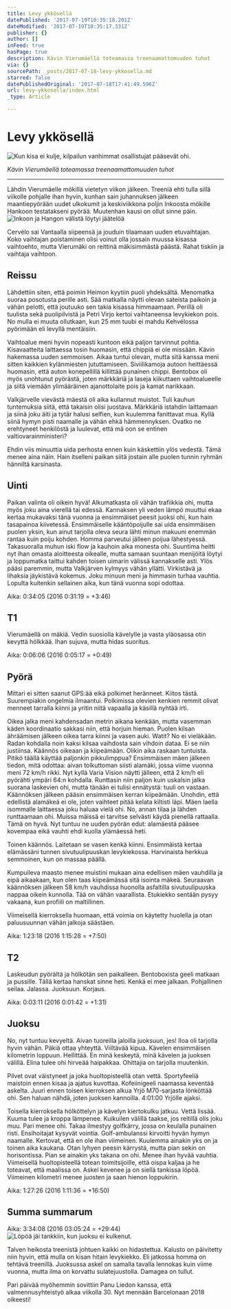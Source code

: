 ```yaml
---
title: Levy ykkösellä
datePublished: '2017-07-19T10:35:18.201Z'
dateModified: '2017-07-19T10:35:17.331Z'
publisher: {}
author: []
inFeed: true
hasPage: true
description: Kävin Vierumäellä toteamassa treenaamattomuuden tuhot
via: {}
sourcePath: _posts/2017-07-18-levy-ykkosella.md
starred: false
datePublishedOriginal: '2017-07-18T17:41:49.596Z'
url: levy-ykkosella/index.html
_type: Article

---
```

# Levy ykkösellä
![Kun kisa ei kulje, kilpailun vanhimmat osallistujat pääsevät ohi.](https://the-grid-user-content.s3-us-west-2.amazonaws.com/aeb7aaaa-ebd3-4de2-bad3-05679acc3a5f.jpg)

_Kävin Vierumäellä toteamassa treenaamattomuuden tuhot_

---

Lähdin Vierumäelle mökillä vietetyn viikon jälkeen. Treeniä ehti tulla sillä viikolle pohjalle ihan hyvin, kunhan sain juhannuksen jälkeen maantiepyörään uudet ulkokumit ja keskiviikkona poljin Inkoosta mökille Hankoon testatakseni pyörää. Muutenhan kausi on ollut sinne päin.
![Inkoon ja Hangon välistä löytyi jäätelöä](https://the-grid-user-content.s3-us-west-2.amazonaws.com/1ed7e72a-c7db-4820-b2b3-86ac23c38b92.jpg)

Cervélo sai Vantaalla siipeensä ja jouduin tilaamaan uuden etuvaihtajan. Koko vaihtajan poistaminen olisi voinut olla jossain muussa kisassa vaihtoehto, mutta Vierumäki on reittinä mäkisimmästä päästä. Rahat tiskiin ja vaihtaja vaihtoon.

## Reissu

Lähdettiin siten, että poimin Heimon kyytiin puoli yhdeksältä. Menomatka suoraa posotusta perille asti. Sää matkalla näytti olevan sateista paikoin ja vähän pelotti, että joutuuko sen takia kisassa himmaamaan. Perillä oli tuulista sekä puolipilvistä ja Petri Virjo kertoi vaihtaneensa levykiekon pois. No mulla ei muuta ollutkaan, kun 25 mm tuubi ei mahdu Kehvélossa pyörimään eli levyllä mentäisiin.

Vaihtoalue meni hyvin nopeasti kuntoon eikä paljon tarvinnut pohtia. Kisavaatteita laittaessa tosin huomasin, että chippiä ei ole missään. Kävin hakemassa uuden semmoisen. Aikaa tuntui olevan, mutta sitä kanssa meni sitten kaikkien kylänmiesten jututtamiseen. Siviilikamoja autoon heittäessä huomasin, että auton konepellillä killittää punainen chippi. Bentobox oli myös unohtunut pyörästä, joten märkkäriä ja laseja kiikuttaen vaihtoalueelle ja siitä viemään ylimääräinen ajanottolaite pois ja kamat narikkaan.

Valkjärvelle vievästä mäestä oli aika kullannut muistot. Tuli kauhun tuntemuksia siitä, että takaisin olisi juostava. Märkkäriä istahdin laittamaan ja siinä joku äiti ja tytär halusi selfien, kun kuulemma fanittavat mua. Kyllä siinä hymyn pisti naamalle ja vähän ehkä hämmennyksen. Ovatko ne erehtyneet henkilöstä ja luulevat, että mä oon se entinen valtiovarainministeri?

Ehdin viis minuuttia uida perhosta ennen kuin käskettiin ylös vedestä. Tämä menee aina näin. Hain itselleni paikan siitä jostain alle puolen tunnin ryhmän hänniltä karsinasta.

## Uinti

Paikan valinta oli oikein hyvä! Alkumatkasta oli vähän trafiikkia ohi, mutta myös joku aina vierellä tai edessä. Kannaksen yli veden lämpö muuttui ekaa kertaa mukavaksi tänä vuonna ja ensimmäiset peesit juoksi ohi, kun hain tasapainoa kiivetessä. Ensimmäiselle kääntöpoijulle sai uida ensimmäisen puolen yksin, kun ainut tarjolla oleva seura lähti minun makuuni enemmän rantaa kuin poiju kohden. Homma parveutui jälleen poijua lähestyessä. Takasuoralla muhun iski flow ja kauhoin aika monesta ohi. Suuntima heitti nyt ihan omasta aloitteesta oikealle, mutta samaan suuntaan menijöitä löytyi ja loppumatka taittui kahden toisen uimarin välissä kannakselle asti. Ylös pääsi paremmin, mutta Valkjärven kylmyys vähän yllätti. Virkistävä ja lihaksia jäykistävä kokemus. Joku minuun meni ja himmasin turhaa vauhtia. Lopulta kuitenkin sellainen aika, kun tänä vuonna sopi odottaa.

Aika: 0:34:05 (2016 0:31:19 = +3:46)

## T1

Vierumäellä on mäkiä. Vedin suosiolla kävelylle ja vasta yläosassa otin kevyttä hölkkää. Ihan sujuva, mutta hidas suoritus.

Aika: 0:06:06 (2016 0:05:17 = +0:49)

## Pyörä

Mittari ei sitten saanut GPS:ää eikä polkimet heränneet. Kiitos tästä. Suurempiakin ongelmia ilmaantui. Polkimissa olevien kenkien remmit olivat menneet tarralla kiinni ja yritin niitä vapaalla ja käsillä nyhtää irti.

Oikea jalka meni kahdensadan metrin aikana kenkään, mutta vasemman käden koordinaatio sakkasi niin, että horjuin hieman. Puolen kilsan ähräämisen jälkeen oikea tarra kiinni ja vasen auki. Watit? No ei vieläkään. Radan kohdalla noin kaksi kilsaa vaihdosta sain vihdoin dataa. Ei se niin justiinsa. Käännös oikeaan ja kiipeämään. Olikin aika raskaan tuntuista. Pitikö täällä käyttää paljonkin pikkulimppua? Ensimmäisen mäen jälkeen tiedon, mitä odottaa: aivan tolkuttoman siisti alamäki, jossa viime vuonna meni 72 km/h rikki. Nyt kyllä Varia Vision näytti jälleen, että 2 km/h eli pyörähti ympäri 64:n kohdalla. Runttasin niin paljon kuin uskalsin jalka suorana laskevien ohi, mutta tänään ei tulisi ennätystä: tuuli on vastaan. Käännöksen jälkeen pääsin ensimmäisen kerran kiipeämään. Unohdin, että edellistä alamäkeä ei ole, joten vaihteet pitää kelata kiltisti läpi. Mäen laella isommalle laittaessa joku haluaa vielä ohi. No, annan tilaa ja lähden runttaamaan ohi. Muissa mäissä ei tarvitse selvästi käydä pienellä rattaalla. Tämä on hyvä. Nyt tuntuu ne uuden pyörän edut: alamäestä pääsee kovempaa eikä vauhti ehdi kuolla ylämäessä heti.

Toinen käännös. Laitetaan se vasen kenkä kiinni. Ensimmäistä kertaa elämässäni tunnen sivutuulipuuskan levykiekossa. Harvinaista herkkua semmoinen, kun on massaa päällä.

Kumpuileva maasto menee muistini mukaan aina edellisen mäen vauhdilla ja eipä aikaakaan, kun olen taas kiipeämässä sitä isointa mäkeä. Seuraavan käännöksen jälkeen 58 km/h vauhdissa huonolla asfaltilla sivutuulipuuska nappaa oikein kunnolla. Tää on vähän vaarallista. Etukiekko sentään pysyy vakaana, kun profiili on maltillinen.

Viimeisellä kierroksella huomaan, että voimia on käytetty huolella ja otan paluusuunnan vähän jalkoja säästäen.

Aika: 1:23:18 (2016 1:15:28 = +7:50)

## T2

Laskeudun pyörältä ja hölkötän sen paikalleen. Bentoboxista geeli matkaan ja pussille. Tällä kertaa hanskat sinne heti. Kenkä ei mee jalkaan. Pohjallinen seilaa. Jalassa. Juoksuun. Korjaus.

Aika: 0:03:11 (2016 0:01:42 = +1:31)

## Juoksu

No, nyt tuntuu kevyeltä. Aivan tuoreilla jaloilla juoksuun, jes! Iloa oli tarjolla hyvin vähän. Päkiä ottaa yhteyttä. Viiltävää kipua. Kävelen ensimmäisen kilometrin loppuun. Hellittää. En minä keskeytä, minä kävelen ja juoksen välillä. Elina tulee ohi hirveää haipakkaa. Ohittajia on tarjolla muutenkin.

Pilvet ovat väistyneet ja joka huoltopisteellä otan vettä. Sportyfeeliä maistoin ennen kisaa ja ajatus kuvottaa. Kofeiinigeeli naamassa keventää askelta. Juuri ennen toisen kierroksen alkua Yrjö M70-sarjasta lönköttää ohi. Sen haluan nähdä, joten juoksen kannoilla. 4:01:00 Yrjölle ajaksi.

Toisella kierroksella hölköttelyn ja kävelyn kiertokulku jatkuu. Vettä lissää. Kuuma tulee ja kroppa lämpenee. Kuikuilen välillä taakse, jos reitillä olis joku muu. Pari menee ohi. Takaa ilmestyy golfkärry, jossa on keulalla punainen risti. Ensihoitajat kysyvät vointia. Golf-ambulanssi kirvoitti hyvän hymyn naamalle. Kertovat, että en ole ihan viimeinen. Kuulemma ainakin yks on ja toinen aika kaukana. Otan lyhyen peesin kärrystä, mutta pian sekin on horisontissa. Pian se ainakin yks takana on ohi. Menee ihan hyvää vauhtia. Viimeisellä huoltopisteellä totean toimitsijoille, että oispa kaljaa ja he toteavat, että maalissa on. Askel kevenee ja on siellä tankissa löpöä. Viimeinen kilometri menee juosten ja saan hienon loppukirin.

Aika: 1:27:26 (2016 1:11:36 = +16:50)

## Summa summarum

Aika: 3:34:08 (2016 03:05:24 = +29:44) ![Löpöä jäi tankkiin, kun juoksu ei kulkenut.](https://the-grid-user-content.s3-us-west-2.amazonaws.com/4320c736-6eb2-4224-a18f-dc1a40647178.jpg)

Talven heikosta treenistä johtuen kaikki on hidastettua. Kalusto on päivitetty niin hyvin, että mulla on kisan hitain levykiekko. Eli jatkossa homma on tehtävä treenillä. Juoksussa askel on samalla tavalla lennokas kuin viime vuonna, mutta ilma on korvattu sulatejuustolla. Damagea on tullut.

Pari päivää myöhemmin sovittiin Panu Liedon kanssa, että valmennusyhteistyö alkaa viikolla 30\. Nyt mennään Barcelonaan 2018 oikeesti!